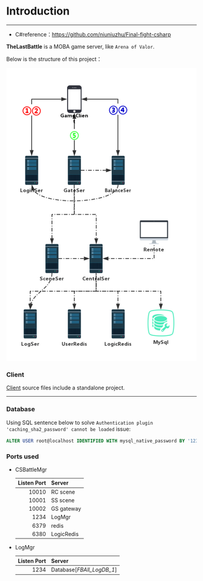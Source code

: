 # Introduction

---

- C#reference：https://github.com/niuniuzhu/Final-fight-csharp

**TheLastBattle** is a MOBA game server, like `Arena of Valor`.

Below is the structure of this project：

![img](Document/image/LastBattle.jpg)

### Client

[Client](./Client) source files include a standalone project.

-------
### Database

Using SQL sentence below to solve `Authentication plugin 'caching_sha2_password' cannot be loaded` issue:

```sql
ALTER USER root@localhost IDENTIFIED WITH mysql_native_password BY '123321';
```

### Ports used

* CSBattleMgr

  Listen Port | Server
  ------------: | ------------- 
  10010 | RC scene
  10001 | SS scene
  10002 | GS gateway
   1234 | LogMgr
   6379 | redis
   6380 | LogicRedis
  
* LogMgr

  Listen Port | Server
  ------------: | ------------- 
  1234 | Database[*FBAll_LogDB_1*]


